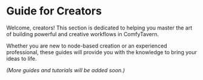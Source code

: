 # Guide for Creators

Welcome, creators! This section is dedicated to helping you master the art of building powerful and creative workflows in ComfyTavern.

Whether you are new to node-based creation or an experienced professional, these guides will provide you with the knowledge to bring your ideas to life.

*(More guides and tutorials will be added soon.)*